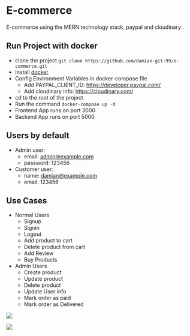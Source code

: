 # E-commerce
E-commerce using the MERN technology stack, paypal and cloudinary .

## Run Project with docker
- clone the project `git clone https://github.com/damian-git-99/e-commerce.git`
- Install [docker](https://www.docker.com/products/docker-desktop/)
- Config Environment Variables in docker-compose file
  - Add PAYPAL_CLIENT_ID: https://developer.paypal.com/
  - Add cloudinary info: https://cloudinary.com/
- cd to the root of the project
- Run the command `docker-compose up -d`
- Frontend App runs on port 3000
- Backend App runs on port 5000

## Users by default
- Admin user:
  - email: admin@example.com
  - password: 123456
- Customer user:
  - name: damian@example.com
  - email: 123456

## Use Cases
- Normal Users 
  - Signup
  - Signin
  - Logout
  - Add product to cart
  - Delete product from cart
  - Add Review
  - Buy Products
- Admin Users
  - Create product
  - Update product
  - Delete product
  - Update User info
  - Mark order as paid
  - Mark order as Delivered

![](https://i.ibb.co/WvXrhyy/Captura-de-pantalla-2023-02-19-125522.png)

![](https://i.ibb.co/GH7cSkX/Captura-de-pantalla-2023-02-19-125704.png)